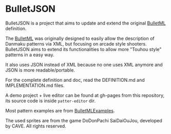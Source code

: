 # BulletJSON

BulletJSON is a project that aims to update and extend the original [BulletML](https://www.asahi-net.or.jp/~cs8k-cyu/bulletml/index_e.html) definition.

The [BulletML](https://www.asahi-net.or.jp/~cs8k-cyu/bulletml/index_e.html) was originally designed to easily allow the description of Danmaku patterns via XML, but focusing on arcade style shooters. BulletJSON aims to extend its functionalities to allow more "Touhou style" patterns in a easy way.

It also uses JSON instead of XML because no one uses XML anymore and JSON is more readable/portable.

For the complete definition and doc, read the DEFINITION.md and IMPLEMENTATION.md files.

A demo project + live editor can be found at gh-pages from this repository, its source code is inside `patter-editor` dir.

Most pattern examples are from [BulletMLExamples](https://github.com/dmanning23/BulletMLExamples).

The used sprites are from the game DoDonPachi SaiDaiOuJou, developed by CAVE. All rights reserved.